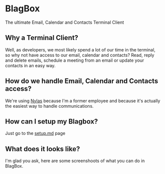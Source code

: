# BlagBox

The ultimate Email, Calendar and Contacts Terminal Client

## Why a Terminal Client?

Well, as developers, we most likely spend a lot of our time in the terminal, so why not have access to our email, calendar and contacts?
Read, reply and delete emails, schedule a meeting from an email or update your contacts in an easy way.

## How do we handle Email, Calendar and Contacts access?

We're using [Nylas](https://www.nylas.com/products/) because I'm a former employee and because it's actually the easiest way to handle communications.

## How can I setup my Blagbox?

Just go to the [setup.md](https://github.com/atejada/BlagBox/blob/main/setup.md) page

## What does it looks like?

I'm glad you ask, here are some screenshoots of what you can do in BlagBox.


